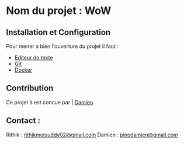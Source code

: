 # Nom du projet : WoW

## Installation et Configuration 

Pour mener a bien l'ouverture du projet il faut :
   * [Editeur de texte](https://www.jetbrains.com/fr-fr/idea/download/?section=windows)
   * [Git](https://git-scm.com/downloads)
   * [Docker](https://docs.docker.com/desktop/setup/install/windows-install)


## Contribution 

Ce projet à est concue par | [Damien](https://github.com/Damien-Codes).

## Contact :
Rithik : rithikmutsuddy02@gmail.com
Damien : pinodamien@gmail.com
